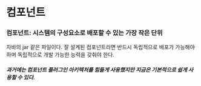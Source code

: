 # 컴포넌트



### 컴포넌트: 시스템의 구성요소로 배포할 수 있는 가장 작은 단위

자바의 jar 같은 파일이다.
잘 설계된 컴포넌트라면 반드시 독립적으로 배포가 가능해야 하며 독립적으로 개발 가능한 능력을 갖춰야 한다.

##### 과거에는 컴포넌트 플러그인 아키텍처를 힘들게 사용했지만 지금은 기본적으로 쉽게 사용할 수 있다.



